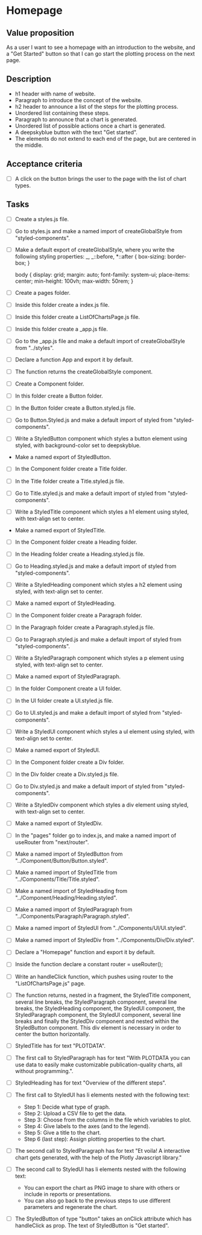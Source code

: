 # Homepage

## Value proposition

As a user
I want to see a homepage with an introduction to the website, and a "Get Started" button so that I can go start the plotting process on the next page.

## Description

- h1 header with name of website.
- Paragraph to introduce the concept of the website.
- h2 header to announce a list of the steps for the plotting process.
- Unordered list containing these steps.
- Paragraph to announce that a chart is generated.
- Unordered list of possible actions once a chart is generated.
- A deepskyblue button with the text "Get started".
- The elements do not extend to each end of the page, but are centered in the middle.

## Acceptance criteria

- [ ] A click on the button brings the user to the page with the list of chart types.

## Tasks

- [ ] Create a styles.js file.

- [ ] Go to styles.js and make a named import of createGlobalStyle from "styled-components".

- [ ] Make a default export of createGlobalStyle, where you write the following styling properties:
      _,
      _::before,
      \*::after {
      box-sizing: border-box;
      }

  body {
  display: grid;
  margin: auto;
  font-family: system-ui;
  place-items: center;
  min-height: 100vh;
  max-width: 50rem;
  }

- [ ] Create a pages folder.

- [ ] Inside this folder create a index.js file.

- [ ] Inside this folder create a ListOfChartsPage.js file.

- [ ] Inside this folder create a \_app.js file.

- [ ] Go to the \_app.js file and make a default import of createGlobalStyle from "../styles".

- [ ] Declare a function App and export it by default.

- [ ] The function returns the createGlobalStyle component.

- [ ] Create a Component folder.

- [ ] In this folder create a Button folder.

- [ ] In the Button folder create a Button.styled.js file.

- [ ] Go to Button.Styled.js and make a default import of styled from "styled-components".

- [ ] Write a StyledButton component which styles a button element using styled, with background-color set to deepskyblue.

- Make a named export of StyledButton.

- [ ] In the Component folder create a Title folder.

- [ ] In the Title folder create a Title.styled.js file.

- [ ] Go to Title.styled.js and make a default import of styled from "styled-components".

- [ ] Write a StyledTitle component which styles a h1 element using styled, with text-align set to center.

- Make a named export of StyledTitle.

- [ ] In the Component folder create a Heading folder.

- [ ] In the Heading folder create a Heading.styled.js file.

- [ ] Go to Heading.styled.js and make a default import of styled from "styled-components".

- [ ] Write a StyledHeading component which styles a h2 element using styled, with text-align set to center.

- [ ] Make a named export of StyledHeading.

- [ ] In the Component folder create a Paragraph folder.

- [ ] In the Paragraph folder create a Paragraph.styled.js file.

- [ ] Go to Paragraph.styled.js and make a default import of styled from "styled-components".

- [ ] Write a StyledParagraph component which styles a p element using styled, with text-align set to center.

- [ ] Make a named export of StyledParagraph.

- [ ] In the folder Component create a Ul folder.

- [ ] In the Ul folder create a Ul.styled.js file.

- [ ] Go to Ul.styled.js and make a default import of styled from "styled-components".

- [ ] Write a StyledUl component which styles a ul element using styled, with text-align set to center.

- [ ] Make a named export of StyledUl.

- [ ] In the Component folder create a Div folder.

- [ ] In the Div folder create a Div.styled.js file.

- [ ] Go to Div.styled.js and make a default import of styled from "styled-components".

- [ ] Write a StyledDiv component which styles a div element using styled, with text-align set to center.

- [ ] Make a named export of StyledDiv.

- [ ] In the "pages" folder go to index.js, and make a named import of useRouter from "next/router".

- [ ] Make a named import of StyledButton from "../Component/Button/Button.styled".

- [ ] Make a named import of StyledTitle from "../Components/Title/Title.styled".

- [ ] Make a named import of StyledHeading from "../Component/Heading/Heading.styled".

- [ ] Make a named import of StyledParagraph from "../Components/Paragraph/Paragraph.styled".

- [ ] Make a named import of StyledUl from "../Components/Ul/Ul.styled".

- [ ] Make a named import of StyledDiv from "../Components/Div/Div.styled".

- [ ] Declare a "Homepage" function and export it by default.

- [ ] Inside the function declare a constant router = useRouter();

- [ ] Write an handleClick function, which pushes using router to the "ListOfChartsPage.js" page.

- [ ] The function returns, nested in a fragment, the StyledTitle component, several line breaks, the StyledParagraph component, several line breaks, the StyledHeading component, the StyledUl component, the StyledParagraph component, the StyledUl component, several line breaks and finally the StyledDiv component and nested within the StyledButton component. This div element is necessary in order to center the button horizontally.

- [ ] StyledTitle has for text "PLOTDATA".

- [ ] The first call to StyledParagraph has for text "With PLOTDATA you can use data to easily make customizable publication-quality charts, all without programming.".

- [ ] StyledHeading has for text "Overview of the different steps".

- [ ] The first call to StyledUl has li elements nested with the following text:

  - Step 1: Decide what type of graph.
  - Step 2: Upload a CSV file to get the data.
  - Step 3: Choose from the columns in the file which variables to plot.
  - Step 4: Give labels to the axes (and to the legend).
  - Step 5: Give a title to the chart.
  - Step 6 (last step): Assign plotting properties to the chart.

- [ ] The second call to StyledParagraph has for text "Et voila! A interactive chart gets generated, with the help of the Plotly Javascript library."

- [ ] The second call to StyledUl has li elements nested with the following text:

  - You can export the chart as PNG image to share with others or include in reports or presentations.
  - You can also go back to the previous steps to use different parameters and regenerate the chart.

- [ ] The StyledButton of type "button" takes an onClick attribute which has handleClick as prop. The text of StyledButton is "Get started".
